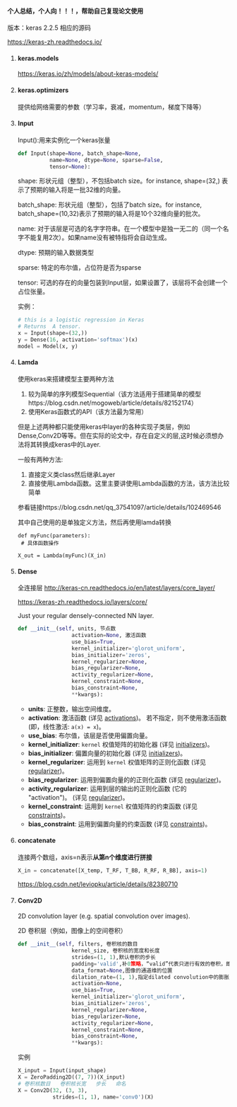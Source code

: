#### 个人总结，个人向！！！，帮助自己复现论文使用

版本：keras 2.2.5 相应的源码

https://keras-zh.readthedocs.io/

1. #### keras.models

   https://keras.io/zh/models/about-keras-models/

2. #### keras.optimizers

   提供给网络需要的参数（学习率，衰减，momentum，梯度下降等）

   

3. #### Input

   Input():用来实例化一个keras张量

   ```python
   def Input(shape=None, batch_shape=None,
             name=None, dtype=None, sparse=False,
             tensor=None):
   ```

   shape: 形状元组（整型），不包括batch size。for instance, shape=(32,) 表示了预期的输入将是一批32维的向量。

   batch_shape: 形状元组（整型），包括了batch size。for instance, batch_shape=(10,32)表示了预期的输入将是10个32维向量的批次。

   name: 对于该层是可选的名字字符串。在一个模型中是独一无二的（同一个名字不能复用2次）。如果name没有被特指将会自动生成。

   dtype: 预期的输入数据类型

   sparse: 特定的布尔值，占位符是否为sparse

   tensor: 可选的存在的向量包装到Input层，如果设置了，该层将不会创建一个占位张量。

   实例：

   ```python
   # this is a logistic regression in Keras
   # Returns  A tensor.
   x = Input(shape=(32,))
   y = Dense(16, activation='softmax')(x)
   model = Model(x, y)
   ```

   

4. #### Lamda

   使用keras来搭建模型主要两种方法

   1. 较为简单的序列模型Sequential（该方法适用于搭建简单的模型https://blog.csdn.net/mogoweb/article/details/82152174）
   2. 使用Keras函数式的API（该方法最为常用）

     但是上述两种都只能使用keras中layer的各种实现子类层，例如Dense,Conv2D等等。但在实际的论文中，存在自定义的层,这时候必须想办法将其转换成keras中的Layer. 

   一般有两种方法:

   1. 直接定义类class然后继承Layer
   2. 直接使用Lambda函数。这里主要讲使用Lambda函数的方法，该方法比较简单

   参看链接https://blog.csdn.net/qq_37541097/article/details/102469546

   其中自己使用的是单独定义方法，然后再使用lamda转换

   ```
   def myFunc(parameters):
   	# 具体函数操作
   	
   X_out = Lambda(myFunc)(X_in)
   ```

   

   

5. #### Dense 

   全连接层 http://keras-cn.readthedocs.io/en/latest/layers/core_layer/

   https://keras-zh.readthedocs.io/layers/core/

   Just your regular densely-connected NN layer.

   ```python
   def __init__(self, units, 节点数
                    activation=None, 激活函数
                    use_bias=True,
                    kernel_initializer='glorot_uniform',
                    bias_initializer='zeros',
                    kernel_regularizer=None,
                    bias_regularizer=None,
                    activity_regularizer=None,
                    kernel_constraint=None,
                    bias_constraint=None,
                    **kwargs):
   ```

   - **units**: 正整数，输出空间维度。
   - **activation**: 激活函数 (详见 [activations](https://keras-zh.readthedocs.io/activations/))。 若不指定，则不使用激活函数 (即，线性激活: `a(x) = x`)。
   - **use_bias**: 布尔值，该层是否使用偏置向量。
   - **kernel_initializer**: `kernel` 权值矩阵的初始化器 (详见 [initializers](https://keras-zh.readthedocs.io/initializers/))。
   - **bias_initializer**: 偏置向量的初始化器 (详见 [initializers](https://keras-zh.readthedocs.io/initializers/))。
   - **kernel_regularizer**: 运用到 `kernel` 权值矩阵的正则化函数 (详见 [regularizer](https://keras-zh.readthedocs.io/regularizers/))。
   - **bias_regularizer**: 运用到偏置向量的的正则化函数 (详见 [regularizer](https://keras-zh.readthedocs.io/regularizers/))。
   - **activity_regularizer**: 运用到层的输出的正则化函数 (它的 "activation")。 (详见 [regularizer](https://keras-zh.readthedocs.io/regularizers/))。
   - **kernel_constraint**: 运用到 `kernel` 权值矩阵的约束函数 (详见 [constraints](https://keras-zh.readthedocs.io/constraints/))。
   - **bias_constraint**: 运用到偏置向量的约束函数 (详见 [constraints](https://keras-zh.readthedocs.io/constraints/))。

   

6. #### concatenate

   连接两个数组，axis=n表示**从第n个维度进行拼接**

   ```python
   X_in = concatenate([X_temp, T_RF, T_BB, R_RF, R_BB], axis=1)
   ```

   https://blog.csdn.net/leviopku/article/details/82380710

   

7. #### Conv2D

   2D convolution layer (e.g. spatial convolution over images). 

   2D 卷积层（例如，图像上的空间卷积）

   ```python
   def __init__(self, filters, 卷积核的数目
                    kernel_size, 卷积核的宽度和长度
                    strides=(1, 1),默认卷积的步长
                    padding='valid',补0策略，“valid”代表只进行有效的卷积，即对边界数据不处理。
                    data_format=None,图像的通道维的位置
                    dilation_rate=(1, 1),指定dilated convolution中的膨胀比例
                    activation=None,
                    use_bias=True,
                    kernel_initializer='glorot_uniform',
                    bias_initializer='zeros',
                    kernel_regularizer=None,
                    bias_regularizer=None,
                    activity_regularizer=None,
                    kernel_constraint=None,
                    bias_constraint=None,
                    **kwargs):
   ```

   实例

   ```python
   X_input = Input(input_shape)
   X = ZeroPadding2D((7, 7))(X_input)
   # 卷积核数目   卷积核长宽   步长   命名
   X = Conv2D(32, (3, 3),
              strides=(1, 1), name='conv0')(X)
   ```
